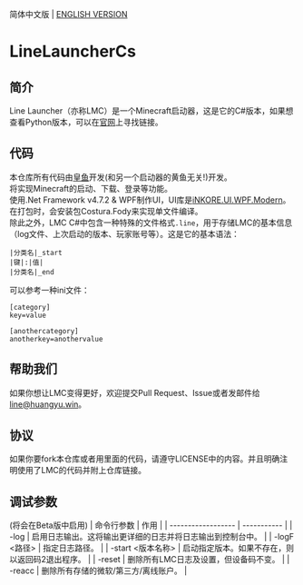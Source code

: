简体中文版 | [ENGLISH VERSION](https://github.com/IceCreamTeamICT/LineLauncherCs/blob/main/README-EN.md)
# LineLauncherCs

## 简介
Line Launcher（亦称LMC）是一个Minecraft启动器，这是它的C#版本，如果想查看Python版本，可以在[官网](https://line.icecreamteam.win)上寻找链接。

## 代码
本仓库所有代码由[皇鱼](https://github.com/tmdakm)开发(和另一个启动器的黄鱼无关!)开发。  
将实现Minecraft的启动、下载、登录等功能。  
使用.Net Framework v4.7.2 & WPF制作UI，UI库是[iNKORE.UI.WPF.Modern](https://github.com/iNKORE-NET/UI.WPF.Modern/)。  
在打包时，会安装包Costura.Fody来实现单文件编译。  
除此之外，LMC C#中包含一种特殊的文件格式``.line``，用于存储LMC的基本信息（log文件、上次启动的版本、玩家账号等）。这是它的基本语法：  
```
|分类名|_start
|键|:|值|
|分类名|_end
``` 
可以参考一种ini文件：  
```
[category]
key=value

[anothercategory]
anotherkey=anothervalue
```

## 帮助我们
如果你想让LMC变得更好，欢迎提交Pull Request、Issue或者发邮件给<line@huangyu.win>。

## 协议
如果你要fork本仓库或者用里面的代码，请遵守LICENSE中的内容。并且明确注明使用了LMC的代码并附上仓库链接。

## 调试参数
(将会在Beta版中启用)
| 命令行参数         | 作用 |
| ------------------ | ----------- |
| -log               | 启用日志输出。这将输出更详细的日志并将日志输出到控制台中。        |
| -logF <路径>       | 指定日志路径。                                                 |
| -start <版本名称>   | 启动指定版本。如果不存在，则以返回码2退出程序。                  |
| -reset             | 删除所有LMC日志及设置，但设备码不变。                           |
| -reacc             | 删除所有存储的微软/第三方/离线账户。                            |
